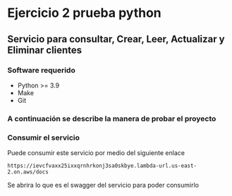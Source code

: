 # Ejercicio 2 prueba python

## Servicio para consultar, Crear, Leer, Actualizar y Eliminar clientes

### Software requerido

- Python >= 3.9
- Make
- Git

### A continuación se describe la manera de probar el proyecto

### Consumir el servicio

Puede consumir este servicio por medio del siguiente enlace

`https://ievcfvaxx25ixxqrnhrkonj3sa0skbye.lambda-url.us-east-2.on.aws/docs`

Se abrira lo que es el swagger del servicio para poder consumirlo
